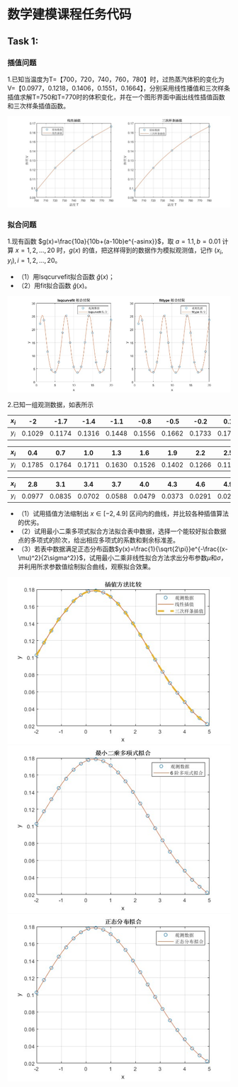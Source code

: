 # 数学建模课程任务代码
## Task 1:
### 插值问题

1.已知当温度为T=【700，720，740，760，780】时，过热蒸汽体积的变化为V=【0.0977，0.1218，0.1406，0.1551，0.1664】，分别采用线性播值和三次样条插值求解T=750和T=770时的体积变化，并在一个图形界面中画出线性插值函数和三次样条插值函数。

<div style="text-align: center;">
    <img src="./Task1/interpolation.jpg" alt="插值问题">
</div>

### 拟合问题

1.现有函数 $g(x)=\frac{10a}{10b+(a-10b)e^{-asinx}}$，取 $a=1.1, b=0.01$ 计算 $x=1, 2, ..., 20$ 时，$g(x)$ 的值，把这样得到的数据作为模拟观测值，记作 $(x_i, y_i), i=1, 2, ..., 20$。
  
- （1）用lsqcurvefit拟合函数 $\hat{g}(x)$；
- （2）用fit拟合函数 $\hat{g}(x)$。

<div style="text-align: center;">
    <img src="./Task1/fitting_1.jpg" alt="拟合问题">
</div>


2.已知一组观测数据，如表所示
<div align="center">

| $x_i$ | -2 | -1.7 | -1.4 | -1.1 | -0.8 | -0.5 | -0.2 | 0.1 | 
| :---: | :---: | :---: | :---: | :---: | :---: | :---: | :---: | :---: |
| $y_i$ | 0.1029 | 0.1174 | 0.1316 | 0.1448 | 0.1556 | 0.1662 | 0.1733 | 0.1775 |

| $x_i$ | 0.4 | 0.7 | 1.0 | 1.3 | 1.6 | 1.9 | 2.2 | 2.5 |
| :---: | :---: | :---: | :---: | :---: | :---: | :---: | :---: | :---: |
| $y_i$ | 0.1785 | 0.1764 | 0.1711 | 0.1630 | 0.1526 | 0.1402 | 0.1266 | 0.1122 |

| $x_i$ | 2.8 | 3.1 | 3.4 | 3.7 | 4.0 | 4.3 | 4.6 | 4.9 |
| :---: | :---: | :---: | :---: | :---: | :---: | :---: | :---: | :---: |
| $y_i$ | 0.0977 | 0.0835 | 0.0702 | 0.0588 | 0.0479 | 0.0373 | 0.0291 | 0.0224 |

</div>

- （1）试用插值方法缩制出 $x\in[-2, 4.9]$ 区间内的曲线，并比较各种插值算法的优劣。
- （2）试用最小二乘多项式拟合方法拟合表中数据，选择一个能较好拟合数据点的多项式的阶次，给出相应多项式的系数和剩余标准差。
- （3）若表中数据满足正态分布函数$y(x)=\frac{1}{\sqrt{2\pi}}e^{-\frac{(x-\mu)^2}{2\sigma^2}}$，试用最小二乘非线性拟合方法求出分布参数$\mu$和$\sigma$，并利用所求参数值绘制拟合曲线，观察拟合效果。
  
<div align="center">
    <img src="./Task1/fitting_2_interp.jpg" alt="插值问题">
</div>

<div align="center">
    <img src="./Task1/fitting_2_polyfit.jpg" alt="拟合问题">
</div>

<div align="center">
    <img src="./Task1/fitting_2_normfit.jpg" alt="拟合问题">
</div>
